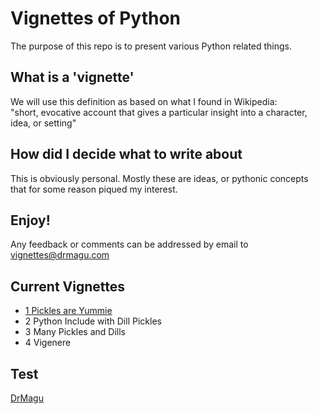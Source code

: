 # Vignettes of Python
The purpose of this repo is to present various Python related things.  

## What is a 'vignette'
We will use this definition as based on what I found in Wikipedia:  
"short, evocative account that gives a particular insight into a character, idea, or setting"  

## How did I decide what to write about
This is obviously personal. Mostly these are ideas, or pythonic concepts that for some reason piqued my interest.  

## Enjoy!  
Any feedback or comments can be addressed by email to vignettes@drmagu.com

## Current Vignettes
* [1 Pickles are Yummie](https://github.com/drmagu/NewRepo/tree/master/1%20Pickles%20are%20Yummie)
* 2 Python Include with Dill Pickles
* 3 Many Pickles and Dills
* 4 Vigenere

## Test
[DrMagu](https://drmagu.com)  
